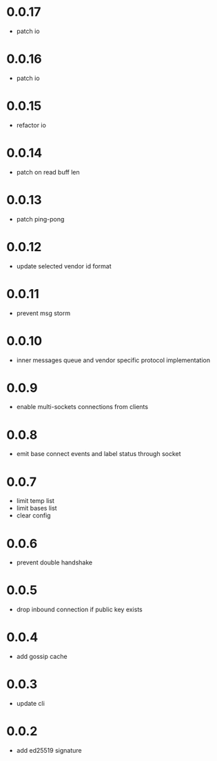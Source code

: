 # 0.0.17
* patch io

# 0.0.16
* patch io

# 0.0.15
* refactor io

# 0.0.14
* patch on read buff len

# 0.0.13
* patch ping-pong

# 0.0.12
* update selected vendor id format

# 0.0.11
* prevent msg storm

# 0.0.10
* inner messages queue and vendor specific protocol implementation 

# 0.0.9
* enable multi-sockets connections from clients

# 0.0.8
* emit base connect events and label status through socket

# 0.0.7
* limit temp list
* limit bases list
* clear config

# 0.0.6
* prevent double handshake

# 0.0.5
* drop inbound connection if public key exists

# 0.0.4
* add gossip cache

# 0.0.3
* update cli

# 0.0.2
* add ed25519 signature